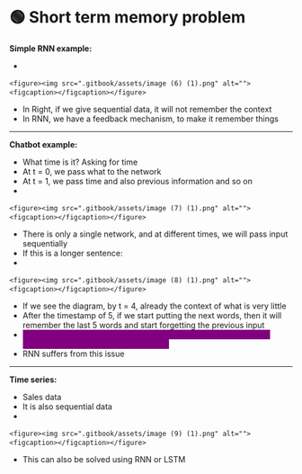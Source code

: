 # 🟢 Short term memory problem

**Simple RNN example:**

*

    <figure><img src=".gitbook/assets/image (6) (1).png" alt=""><figcaption></figcaption></figure>
* In Right, if we give sequential data, it will not remember the context
* In RNN, we have a feedback mechanism, to make it remember things



***

**Chatbot example:**

* What time is it?                Asking for time
* At t = 0, we pass what to the network
* At t = 1, we pass time and also previous information and so on
*

    <figure><img src=".gitbook/assets/image (7) (1).png" alt=""><figcaption></figcaption></figure>
* There is only a single network, and at different times, we will pass input sequentially
* If this is a longer sentence:
*

    <figure><img src=".gitbook/assets/image (8) (1).png" alt=""><figcaption></figcaption></figure>
* If we see the diagram, by t = 4, already the context of what is very little
* After the timestamp of 5, if we start putting the next words, then it will remember the last 5 words and start forgetting the previous input
* <mark style="color:purple;background-color:purple;">**If the input is long, then it starts forgetting previous input, This is known as short term memory problem**</mark>
* RNN suffers from this issue



***

&#x20;**Time series:**

* Sales data
* &#x20;It is also sequential data
*

    <figure><img src=".gitbook/assets/image (9) (1).png" alt=""><figcaption></figcaption></figure>
* This can also be solved using RNN or LSTM
